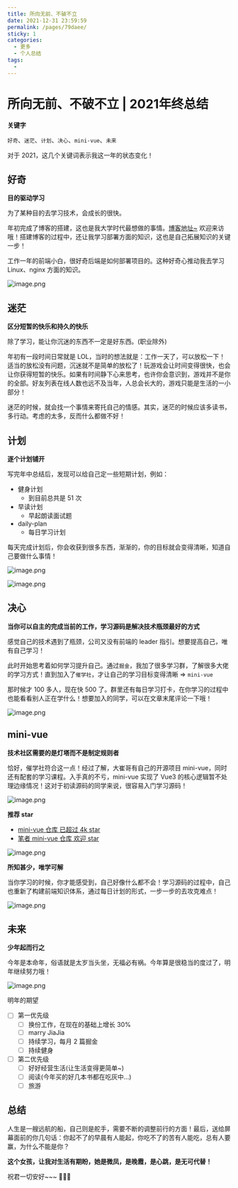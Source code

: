 ```yaml
---
title: 所向无前、不破不立
date: 2021-12-31 23:59:59
permalink: /pages/79daee/
sticky: 1
categories:
  - 更多
  - 个人总结
tags:
  - 
---
```


# 所向无前、不破不立 | 2021年终总结

**关键字**

`好奇`、`迷茫`、`计划`、`决心`、`mini-vue`、`未来`

对于 2021，这几个关键词表示我这一年的状态变化！

<!-- more -->

## 好奇

**目的驱动学习**

为了某种目的去学习技术，会成长的很快。

年初完成了博客的搭建，这也是我大学时代最想做的事情。[博客地址~](http://66.152.176.25:309/) 欢迎来访哦！搭建博客的过程中，还让我学习部署方面的知识，这也是自己拓展知识的关键一步！

工作一年的前端小白，很好奇后端是如何部署项目的。这种好奇心推动我去学习 Linux、nginx 方面的知识。


![image.png](https://p3-juejin.byteimg.com/tos-cn-i-k3u1fbpfcp/cf9acdfa296e497f9bb60d0319e3cc3d~tplv-k3u1fbpfcp-watermark.image?)

## 迷茫

**区分短暂的快乐和持久的快乐**

除了学习，能让你沉迷的东西不一定是好东西。(职业除外)

年初有一段时间日常就是 LOL，当时的想法就是：工作一天了，可以放松一下！适当的放松没有问题，沉迷就不是简单的放松了！玩游戏会让时间变得很快，也会让你获得短暂的快乐。如果有时间静下心来思考，也许你会意识到，游戏并不是你的全部。好友列表在线人数也远不及当年，人总会长大的，游戏只能是生活的一小部分！

迷茫的时候，就会找一个事情来寄托自己的情感。其实，迷茫的时候应该多读书，多行动。考虑的太多，反而什么都做不好！

## 计划

**逐个计划铺开**

写完年中总结后，发现可以给自己定一些短期计划，例如：

- 健身计划
  - 到目前总共是 51 次
- 早读计划
  - 早起朗读面试题
- daily-plan
  - 每日学习计划

每天完成计划后，你会收获到很多东西，渐渐的，你的目标就会变得清晰，知道自己要做什么事情！

![image.png](https://p9-juejin.byteimg.com/tos-cn-i-k3u1fbpfcp/edb519a06acf42519361c33eff15b0e8~tplv-k3u1fbpfcp-watermark.image?)

![image.png](https://p9-juejin.byteimg.com/tos-cn-i-k3u1fbpfcp/2be4396629a5411db5aaae8833e03441~tplv-k3u1fbpfcp-watermark.image?)

## 决心

**当你可以自主的完成当前的工作，学习源码是解决技术瓶颈最好的方式**

感觉自己的技术遇到了瓶颈，公司又没有前端的 leader 指引。想要提高自己，唯有自己学习！

此时开始思考着如何学习提升自己。通过`掘金`，我加了很多学习群，了解很多大佬的学习方式！直到加入了`催学社`，才让自己的学习目标变得清晰 => `mini-vue`

那时候才 100 多人，现在快 500 了。群里还有每日学习打卡，在你学习的过程中也能看看别人正在学什么！想要加入的同学，可以在文章末尾评论一下哦！

![image.png](https://p6-juejin.byteimg.com/tos-cn-i-k3u1fbpfcp/4b1217c3e5514961b4698e8fab471632~tplv-k3u1fbpfcp-watermark.image?)

## mini-vue

**技术社区需要的是灯塔而不是制定规则者**

恰好，催学社符合这一点！经过了解，大崔哥有自己的开源项目 mini-vue，同时还有配套的学习课程。入手真的不亏，mini-vue 实现了 Vue3 的核心逻辑暂不处理边缘情况！这对于初读源码的同学来说，很容易入门学习源码！

![image.png](https://p6-juejin.byteimg.com/tos-cn-i-k3u1fbpfcp/0dc8c68ee95c4375be8f3c1c05585e35~tplv-k3u1fbpfcp-watermark.image?)

**推荐 star**

- [mini-vue 仓库 已超过 4k star](https://github.com/cuixiaorui/mini-vue)
- [笔者 mini-vue 仓库 欢迎 star](https://github.com/Leiloloaa/my-miniVue)

![image.png](https://p9-juejin.byteimg.com/tos-cn-i-k3u1fbpfcp/c05591bbea794514972af47f61586f54~tplv-k3u1fbpfcp-watermark.image?)

**所知甚少，唯学可解**

当你学习的时候，你才能感受到，自己好像什么都不会！学习源码的过程中，自己也重新了构建前端知识体系，通过每日计划的形式，一步一步的去攻克难点！

![image.png](https://p3-juejin.byteimg.com/tos-cn-i-k3u1fbpfcp/e96ed0cb67554815b9f05ee791730aff~tplv-k3u1fbpfcp-watermark.image?)

## 未来

**少年起而行之**

今年是本命年，俗语就是太岁当头坐，无福必有祸。今年算是很稳当的度过了，明年继续努力哦！

![image.png](https://p9-juejin.byteimg.com/tos-cn-i-k3u1fbpfcp/f3c89b4d1f00456d8c0aaaefab83bd4f~tplv-k3u1fbpfcp-watermark.image?)

明年的期望

- [ ] 第一优先级
  - [ ] 换份工作，在现在的基础上增长 30%
  - [ ] marry JiaJia
  - [ ] 持续学习，每月 2 篇掘金
  - [ ] 持续健身
- [ ] 第二优先级
  - [ ] 好好经营生活(让生活变得更简单~)
  - [ ] 阅读(今年买的好几本书都在吃灰中...)
  - [ ] 旅游

## 总结

人生是一艘远航的船，自己则是舵手，需要不断的调整前行的方面！最后，送给屏幕面前的你几句话：你起不了的早晨有人能起，你吃不了的苦有人能吃，总有人要赢，为什么不能是你？

**这个女孩，让我对生活有期盼，她是微凤，是晚霞，是心跳，是无可代替！**

祝君一切安好~~~ 👊👊👊
